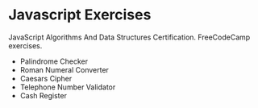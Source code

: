 # Javascript Exercises

JavaScript Algorithms And Data Structures Certification. FreeCodeCamp exercises.

- Palindrome Checker
- Roman Numeral Converter
- Caesars Cipher
- Telephone Number Validator
- Cash Register
